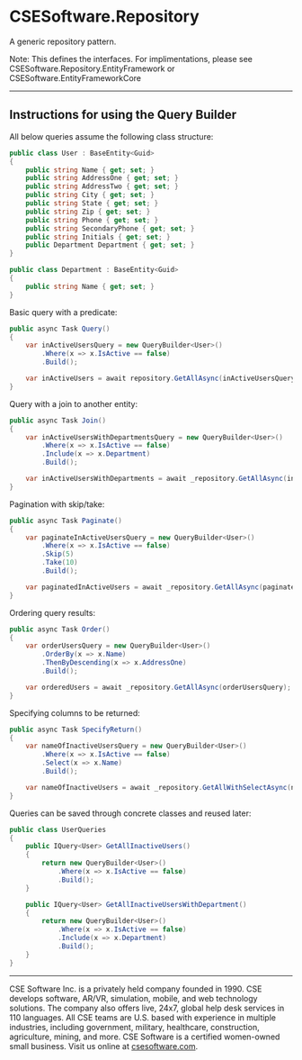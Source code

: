 # CSESoftware.Repository

A generic repository pattern. 

Note: This defines the interfaces. For implimentations, please see CSESoftware.Repository.EntityFramework or CSESoftware.EntityFrameworkCore

---

## Instructions for using the Query Builder

All below queries assume the following class structure:

```c#
public class User : BaseEntity<Guid>
{
	public string Name { get; set; }
	public string AddressOne { get; set; }
	public string AddressTwo { get; set; }
	public string City { get; set; }
	public string State { get; set; }
	public string Zip { get; set; }
	public string Phone { get; set; }
	public string SecondaryPhone { get; set; }
	public string Initials { get; set; }
	public Department Department { get; set; }
}

public class Department : BaseEntity<Guid>
{
	public string Name { get; set; }
}
```
Basic query with a predicate:

```c#
public async Task Query()
{
	var inActiveUsersQuery = new QueryBuilder<User>()
		.Where(x => x.IsActive == false)
		.Build();

	var inActiveUsers = await repository.GetAllAsync(inActiveUsersQuery);
}
```
Query with a join to another entity:

```c#
public async Task Join()
{
	var inActiveUsersWithDepartmentsQuery = new QueryBuilder<User>()
		.Where(x => x.IsActive == false)
		.Include(x => x.Department)
		.Build();

	var inActiveUsersWithDepartments = await _repository.GetAllAsync(inActiveUsersWithDepartmentsQuery);
}
```
Pagination with skip/take:

```c#
public async Task Paginate()
{
	var paginateInActiveUsersQuery = new QueryBuilder<User>()
		.Where(x => x.IsActive == false)
		.Skip(5)
		.Take(10)
		.Build();

	var paginatedInActiveUsers = await _repository.GetAllAsync(paginateInActiveUsersQuery);
}
```
Ordering query results:

```c#
public async Task Order()
{
	var orderUsersQuery = new QueryBuilder<User>()
		.OrderBy(x => x.Name)
		.ThenByDescending(x => x.AddressOne)
		.Build();

	var orderedUsers = await _repository.GetAllAsync(orderUsersQuery);
}
```
Specifying columns to be returned:

```c#
public async Task SpecifyReturn()
{
	var nameOfInactiveUsersQuery = new QueryBuilder<User>()
		.Where(x => x.IsActive == false)
		.Select(x => x.Name)
		.Build();

	var nameOfInactiveUsers = await _repository.GetAllWithSelectAsync(nameOfInactiveUsersQuery);
}
```
Queries can be saved through concrete classes and reused later:

```c#
public class UserQueries
{
	public IQuery<User> GetAllInactiveUsers()
	{
		return new QueryBuilder<User>()
			.Where(x => x.IsActive == false)
			.Build();
	}

	public IQuery<User> GetAllInactiveUsersWithDepartment()
	{
		return new QueryBuilder<User>()
			.Where(x => x.IsActive == false)
			.Include(x => x.Department)
			.Build();
	}
}
```
---

CSE Software Inc. is a privately held company founded in 1990. CSE develops software, AR/VR, simulation, mobile, and web technology solutions. The company also offers live, 24x7, global help desk services in 110 languages. All CSE teams are U.S. based with experience in multiple industries, including government, military, healthcare, construction, agriculture, mining, and more. CSE Software is a certified women-owned small business. Visit us online at [csesoftware.com](https://www.csesoftware.com).
